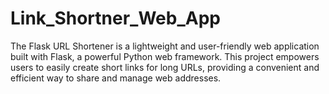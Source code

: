 # Link_Shortner_Web_App
The Flask URL Shortener is a lightweight and user-friendly web application built with Flask, a powerful Python web framework. This project empowers users to easily create short links for long URLs, providing a convenient and efficient way to share and manage web addresses.
